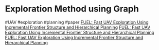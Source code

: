 # Exploration Method using Graph
#UAV #exploration #planning #paper
[FUEL: Fast UAV Exploration Using Incremental Frontier Structure and Hierarchical Planning](zotero://select/library/items/YXBJVZC6)
[FUEL: Fast UAV Exploration Using Incremental Frontier Structure and Hierarchical Planning]()
[FUEL: Fast UAV Exploration Using Incremental Frontier Structure and Hierarchical Planning]()
